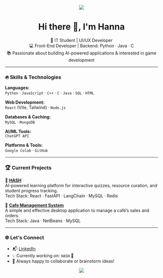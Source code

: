 <!-- Profile Banner -->
<p align="center">
  <img src="https://readme-typing-svg.demolab.com/?lines=Hi+there!+I'm+Hanna+👋;Front-End+Dev+%7C+AI+Explorer+%7C+UI%2FUX+Designer;Let’s+build+cool+stuff+together!&center=true&width=500&height=50&color=F97272&vCenter=true&size=20" />
</p>

<h1 align="center">Hi there 👋, I'm Hanna</h1>

<p align="center">
  🚀 IT Student | UI/UX Developer <br>
  💻 Front-End Developer | Backend: Python · Java · C <br>
  📚 Passionate about building AI-powered applications & interested in game development <br>
</p>

---

### 🔥 Skills & Technologies

**Languages:**  
`Python` · `JavaScript` · `C++` · `C` · `Java` · `SQL` · `HTML`

**Web Development:**  
`React` (Vite, Tailwind) · `Node.js`

**Databases & Caching:**  
`MySQL` · `MongoDB`

**AI/ML Tools:**  
`ChatGPT API`

**Platforms & Tools:**  
`Google Colab` · `GitHub`


---

### 🏆 Current Projects

🔹 **[HASH](https://github.com/your-username/HASH)**  
AI-powered learning platform for interactive quizzes, resource curation, and student progress tracking.  
Tech Stack: React · FastAPI · LangChain · MySQL · Redis

🔹 **[Cafe Management System](https://github.com/hanknixon/Cafe-Management-System)**  
A simple and effective desktop application to manage a café’s sales and orders.  
Tech Stack: Java · NetBeans · MySQL

---

### 🌐 Let's Connect

- 📬 [LinkedIn](https://www.linkedin.com/in/hannarenju)
- 💡 Currently working on: `HASH` 🚀
- 💬 Always happy to collaborate or brainstorm ideas!



<!-- Footer Decoration -->
<p align="center">
  <img src="https://capsule-render.vercel.app/api?type=waving&color=auto&height=100&section=footer"/>
</p>
